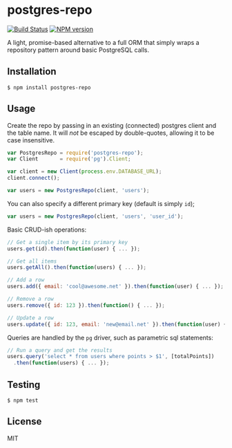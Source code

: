 # postgres-repo

[![Build Status](https://travis-ci.org/bvalosek/postgres-repo.png?branch=master)](https://travis-ci.org/bvalosek/postgres-repo)
[![NPM version](https://badge.fury.io/js/postgres-repo.png)](http://badge.fury.io/js/postgres-repo)

A light, promise-based alternative to a full ORM that simply wraps a repository
pattern around basic PostgreSQL calls.

## Installation

```
$ npm install postgres-repo
```

## Usage

Create the repo by passing in an existing (connected) postgres client and the
table name. It will *not* be escaped by double-quotes, allowing it to be case
insensitive.

```javascript
var PostgresRepo = require('postgres-repo');
var Client       = require('pg').Client;

var client = new Client(process.env.DATABASE_URL);
client.connect();

var users = new PostgresRepo(client, 'users');
```

You can also specify a different primary key (default is simply `id`);

```javascript
var users = new PostgresRepo(client, 'users', 'user_id');
```

Basic CRUD-ish operations:

```javascript
// Get a single item by its primary key
users.get(id).then(function(user) { ... });

// Get all items
users.getAll().then(function(users) { ... });

// Add a row
users.add({ email: 'cool@awesome.net' }).then(function(user) { ... });

// Remove a row
users.remove({ id: 123 }).then(function() { ... });

// Update a row
users.update({ id: 123, email: 'new@email.net' }).then(function(user) { ... });
```

Queries are handled by the `pg` driver, such as parametric sql statements:

```javascript
// Run a query and get the results
users.query('select * from users where points > $1', [totalPoints])
  .then(function(users) { ... });

```

## Testing

```
$ npm test
```

## License

MIT

